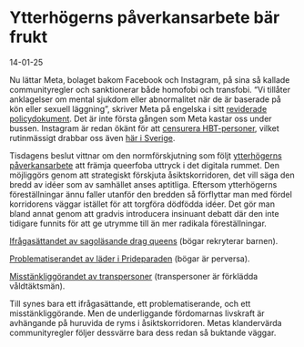 # Ytterhögerns påverkansarbete bär frukt
14-01-25

Nu lättar Meta, bolaget bakom Facebook och Instagram, på sina så kallade communityregler och sanktionerar både homofobi och transfobi. “Vi tillåter anklagelser om mental sjukdom eller abnormalitet när de är baserade på kön eller sexuell läggning”, skriver Meta på engelska i sitt [reviderade policydokument](https://transparency.meta.com/en-us/policies/community-standards/hateful-conduct/). Det är inte första gången som Meta kastar oss under bussen. Instagram är redan ökänt för att [censurera HBT-personer](https://www.advocate.com/business/instagram-shadowbanning-lgbtq-content), vilket rutinmässigt drabbar oss även [här i Sverige](https://www.qx.se/samhalle/262319/det-ar-en-slags-digital-munkavel-stockholm-leather-social-om-att-censureras-av-instagram/).

Tisdagens beslut vittnar om den normförskjutning som följt [ytterhögerns påverkansarbete](https://www.qx.se/samhalle/265171/qx-opinion-vakna-for-fan-vi-forlorar-dagligen-mark-i-opinionen/) att främja queerfoba uttryck i det digitala rummet. Den möjliggörs genom att strategiskt förskjuta åsiktskorridoren, det vill säga den bredd av idéer som av samhället anses aptitliga. Eftersom ytterhögerns föreställningar ännu faller utanför den bredden så förflyttar man med fördel korridorens väggar istället för att torgföra dödfödda idéer. Det gör man bland annat genom att gradvis introducera insinuant debatt där den inte tidigare funnits för att ge utrymme till än mer radikala föreställningar.

[Ifrågasättandet av sagoläsande drag queens](https://www.qx.se/samhalle/sverige/275944/polisanmaler-106-hatare-det-ar-dags-att-satta-klackarna-i-marken/) (bögar rekryterar barnen).

[Problematiserandet av läder i Prideparaden](https://www.qx.se/samhalle/opinion/252729/en-kastrerad-pride-rorelse-krokar-arm-med-sverigedemokraterna/) (bögar är perversa).

[Misstänkliggörandet av transpersoner](https://www.qx.se/samhalle/opinion/263360/eric-nilsson-priderorelsen-undermineras-av-femtekolonnare/) (transpersoner är förklädda våldtäktsmän).

Till synes bara ett ifrågasättande, ett problematiserande, och ett misstänkliggörande. Men de underliggande fördomarnas livskraft är avhängande på huruvida de ryms i åsiktskorridoren. Metas klandervärda communityregler följer dessvärre bara dess redan så buktande väggar.
